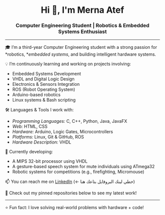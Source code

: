 <h1 align="center">Hi 👋, I'm Merna Atef</h1>
<h3 align="center">Computer Engineering Student | Robotics & Embedded Systems Enthusiast</h3>

---

🎓 I’m a third-year Computer Engineering student with a strong passion for *robotics, **embedded systems*, and building intelligent hardware systems.

💡 I’m continuously learning and working on projects involving:
- Embedded Systems Development
- VHDL and Digital Logic Design
- Electronics & Sensors Integration
- ROS (Robot Operating System)
- Arduino-based robotics
- Linux systems & Bash scripting

🛠 Languages & Tools I work with:
- *Programming Languages:* C, C++, Python, Java, JavaFX
- *Web:* HTML, CSS
- *Hardware:* Arduino, Logic Gates, Microcontrollers
- *Platforms:* Linux, Git & GitHub, ROS
- *Hardware Description:* VHDL

🌱 Currently developing:
- A MIPS 32-bit processor using VHDL
- A gesture-based speech system for mute individuals using ATmega32
- Robotic systems for competitions (e.g., firefighting, Micromouse)

📫 You can reach me on [LinkedIn](#) (← حطي لينك البروفايل بتاعك هنا)

📌 Check out my pinned repositories below to see my latest work!

---

⭐ Fun fact: I love solving real-world problems with hardware + code!
